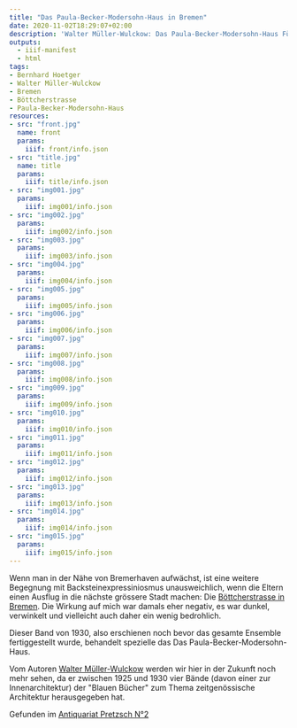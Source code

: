 ```yaml
---
title: "Das Paula-Becker-Modersohn-Haus in Bremen"
date: 2020-11-02T18:29:07+02:00
description: 'Walter Müller-Wulckow: Das Paula-Becker-Modersohn-Haus Führer und Plan. Angelsachsen-Verlag, Bremen 1930. <a class="worldcat" href="http://www.worldcat.org/oclc/61625546">&nbsp;</a>'
outputs:
  - iiif-manifest
  - html
tags:
- Bernhard Hoetger
- Walter Müller-Wulckow
- Bremen
- Böttcherstrasse
- Paula-Becker-Modersohn-Haus
resources:
- src: "front.jpg"
  name: front
  params:
    iiif: front/info.json
- src: "title.jpg"
  name: title
  params:
    iiif: title/info.json
- src: "img001.jpg"
  params:
    iiif: img001/info.json
- src: "img002.jpg"
  params:
    iiif: img002/info.json
- src: "img003.jpg"
  params:
    iiif: img003/info.json
- src: "img004.jpg"
  params:
    iiif: img004/info.json
- src: "img005.jpg"
  params:
    iiif: img005/info.json
- src: "img006.jpg"
  params:
    iiif: img006/info.json
- src: "img007.jpg"
  params:
    iiif: img007/info.json
- src: "img008.jpg"
  params:
    iiif: img008/info.json
- src: "img009.jpg"
  params:
    iiif: img009/info.json
- src: "img010.jpg"
  params:
    iiif: img010/info.json
- src: "img011.jpg"
  params:
    iiif: img011/info.json
- src: "img012.jpg"
  params:
    iiif: img012/info.json
- src: "img013.jpg"
  params:
    iiif: img013/info.json
- src: "img014.jpg"
  params:
    iiif: img014/info.json
- src: "img015.jpg"
  params:
    iiif: img015/info.json
---
```


Wenn man in der Nähe von Bremerhaven aufwächst, ist eine weitere Begegnung mit Backsteinexpressiniosmus unausweichlich, wenn die Eltern einen Ausflug in die nächste grössere Stadt machen: Die [Böttcherstrasse in Bremen](https://de.wikipedia.org/wiki/B%C3%B6ttcherstra%C3%9Fe_(Bremen)).
Die Wirkung auf mich war damals eher negativ, es war dunkel, verwinkelt und vielleicht auch daher ein wenig bedrohlich.

<!--more-->

Dieser Band von 1930, also erschienen noch bevor das gesamte Ensemble fertiggestellt wurde, behandelt spezielle das Das Paula-Becker-Modersohn-Haus.

Vom Autoren [Walter Müller-Wulckow](https://de.wikipedia.org/wiki/Walter_M%C3%BCller-Wulckow) werden wir hier in der Zukunft noch mehr sehen, da er zwischen 1925 und 1930 vier Bände (davon einer zur Innenarchitektur) der "Blauen Bücher" zum Thema zeitgenössische Architektur herausgegeben hat.

<div class="source">Gefunden im <a href="https://antiquariat-pretzsch.de/">Antiquariat Pretzsch N°2</a></div>
